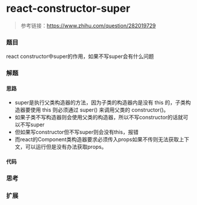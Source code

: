 # react-constructor-super

> 参考链接：https://www.zhihu.com/question/282019729

### 题目

react constructor中super的作用，如果不写super会有什么问题



### 解题

#### 思路

* super是执行父类构造器的方法，因为子类的构造器内是没有 this 的，子类构造器要使用 this 则必须通过 super() 来调用父类的 constructor()。
* 如果子类不写构造器则会使用父类的构造器，所以不写constructor的话就可以不写super
* 但如果写constructor但不写super则会没有this，报错
* 而react的Component类构造器要求必须传入props如果不传则无法获取上下文，可以运行但是没有办法获取props。

#### 代码



### 思考



### 扩展

